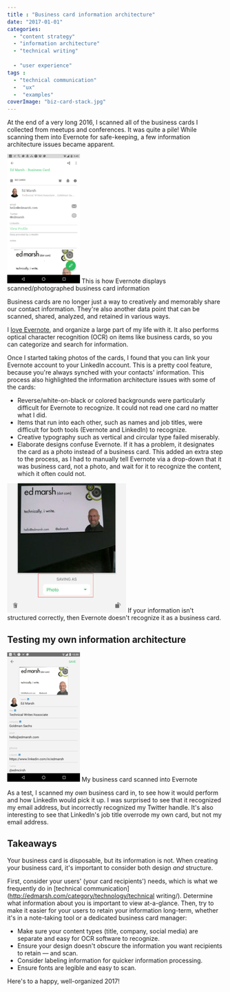 ```yaml
---
title : "Business card information architecture"
date: "2017-01-01"
categories:
  - "content strategy"
  - "information architecture"
  - "technical writing"

  - "user experience"
tags :
  - "technical communication"
  -  "ux"
  -  "examples"
coverImage: "biz-card-stack.jpg"
---
```


At the end of a very long 2016, I scanned all of the business cards I collected from meetups and conferences. It was quite a pile! While scanning them into Evernote for safe-keeping, a few information architecture issues became apparent.

![This is how Evernote displays saved business card information](/assets/images/2016-12-31-20.45.50-169x300.png) This is how Evernote displays scanned/photographed business card information

Business cards are no longer just a way to creatively and memorably share our contact information. They're also another data point that can be scanned, shared, analyzed, and retained in various ways.

I [love Evernote](http://edmarsh.com/2013/11/06/evernote-the-ultimate-conference-tool/), and organize a large part of my life with it. It also performs optical character recognition (OCR) on items like business cards, so you can categorize and search for information.

Once I started taking photos of the cards, I found that you can link your Evernote account to your LinkedIn account. This is a pretty cool feature, because you're always synched with your contacts' information. This process also highlighted the information architecture issues with some of the cards:

- Reverse/white-on-black or colored backgrounds were particularly difficult for Evernote to recognize. It could not read one card no matter what I did.
- Items that run into each other, such as names and job titles, were difficult for both tools (Evernote and LinkedIn) to recognize.
- Creative typography such as vertical and circular type failed miserably.
- Elaborate designs confuse Evernote. If it has a problem, it designates the card as a photo instead of a business card. This added an extra step to the process, as I had to manually tell Evernote via a drop-down that it was business card, not a photo, and wait for it to recognize the content, which it often could not.

![If your information isn't structured correctly, then Evernote doesn't recognize it as a business card.](/assets/images/evernote_dropdown_callout-276x300.jpg) If your information isn't structured correctly, then Evernote doesn't recognize it as a business card.

## Testing my own information architecture

![My business card scanned into Evernote](/assets/images/2016-12-31-17.30.57-169x300.png) My business card scanned into Evernote

As a test, I scanned my _own_ business card in, to see how it would perform and how LinkedIn would pick it up. I was surprised to see that it recognized my email address, but incorrectly recognized my Twitter handle. It's also interesting to see that LinkedIn's job title overrode my own card, but not my email address.

## Takeaways

Your business card is disposable, but its information is not. When creating your business card, it's important to consider both design _and_ structure.

First, consider your users' (your card recipients') needs, which is what we frequently do in [technical communication](http://edmarsh.com/category/technology/technical writing/). Determine what information about you is important to view at-a-glance. Then, try to make it easier for your users to retain your information long-term, whether it's in a note-taking tool or a dedicated business card manager:

- Make sure your content types (title, company, social media) are separate and easy for OCR software to recognize.
- Ensure your design doesn't obscure the information you want recipients to retain &mdash; and scan.
- Consider labeling information for quicker information processing.
- Ensure fonts are legible and easy to scan.

Here's to a happy, well-organized 2017!
